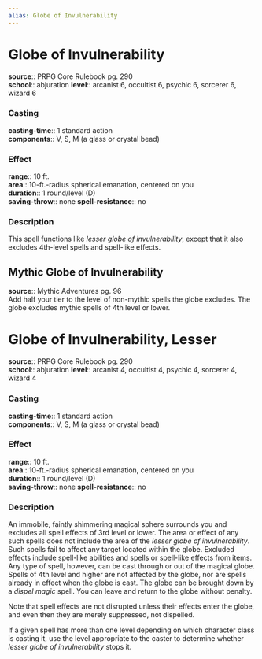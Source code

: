 ```yaml
---
alias: Globe of Invulnerability
---
```


# Globe of Invulnerability 

**source**:: PRPG Core Rulebook pg. 290  
**school**:: abjuration
**level**:: arcanist 6, occultist 6, psychic 6, sorcerer 6, wizard 6

### Casting 

**casting-time**:: 1 standard action  
**components**:: V, S, M (a glass or crystal bead)

### Effect 

**range**:: 10 ft.  
**area**:: 10-ft.-radius spherical emanation, centered on you  
**duration**:: 1 round/level (D)  
**saving-throw**:: none
**spell-resistance**:: no

### Description 

This spell functions like *lesser globe of invulnerability*, except that it also excludes 4th-level spells and spell-like effects.

## Mythic Globe of Invulnerability 

**source**:: Mythic Adventures pg. 96  
Add half your tier to the level of non-mythic spells the globe excludes. The globe excludes mythic spells of 4th level or lower.

# Globe of Invulnerability, Lesser 

**source**:: PRPG Core Rulebook pg. 290  
**school**:: abjuration
**level**:: arcanist 4, occultist 4, psychic 4, sorcerer 4, wizard 4

### Casting 

**casting-time**:: 1 standard action  
**components**:: V, S, M (a glass or crystal bead)

### Effect 

**range**:: 10 ft.  
**area**:: 10-ft.-radius spherical emanation, centered on you  
**duration**:: 1 round/level (D)  
**saving-throw**:: none
**spell-resistance**:: no

### Description 

An immobile, faintly shimmering magical sphere surrounds you and excludes all spell effects of 3rd level or lower. The area or effect of any such spells does not include the area of the *lesser globe of invulnerability*. Such spells fail to affect any target located within the globe. Excluded effects include spell-like abilities and spells or spell-like effects from items. Any type of spell, however, can be cast through or out of the magical globe. Spells of 4th level and higher are not affected by the globe, nor are spells already in effect when the globe is cast. The globe can be brought down by a *dispel magic* spell. You can leave and return to the globe without penalty.  
  
Note that spell effects are not disrupted unless their effects enter the globe, and even then they are merely suppressed, not dispelled.  
  
If a given spell has more than one level depending on which character class is casting it, use the level appropriate to the caster to determine whether *lesser globe of invulnerability* stops it.

